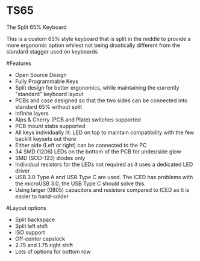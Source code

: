 # TS65
The Split 65% Keyboard

This is a custom 65% style keyboard that is split in the middle to provide a more ergonomic option whilest not being drastically different from the standard stagger used on keyboards

#Features
- Open Source Design
- Fully Programmable Keys
- Split design for better ergonomics, while maintaining the currently "standard" keyboard layout
- PCBs and case designed so that the two sides can be connected into standard 65% without split
- Infinite layers
- Alps & Cherry (PCB and Plate) switches supported
- PCB mount stabs supported
- All keys individually lit. LED on top to maintain compatibility with the few backlit keysets out there
- Either side (Left or right) can be connected to the PC
- 34 SMD (1206) LEDs on the bottom of the PCB for under/side glow
- SMD (SOD-123) diodes only
- Individual resistors for the LEDs not required as it uses a dedicated LED driver
- USB 3.0 Type A and USB Type C are used. The ICED has problems with the microUSB 3.0, the USB Type C should solve this.
- Using larger (0805) capacitors and resistors compared to ICED so it is easier to hand-solder

#Layout options
- Split backspace
- Split left shift
- ISO support
- Off-center capslock
- 2.75 and 1.75 right shift
- Lots of options for bottom row
